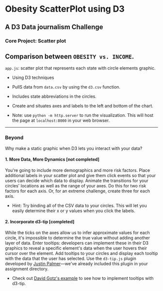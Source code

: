 # Obesity ScatterPlot using D3

## A D3 Data journalism Challenge


### Core Project: Scatter plot 

## Comparison between `OBESITY vs. INCOME`.

`app.js`: scatter plot that represents each state with circle elements graphic. 
* Using D3 techniques 

* PullS data from `data.csv` by using the `d3.csv` function. 

* Includes state abbreviations in the circles.

* Create and situates axes and labels to the left and bottom of the chart.

* Note: use `python -m http.server` to run the visualization. This will host the page at `localhost:8000` in your web browser.

- - -

### Beyond

Why make a static graphic when D3 lets you interact with your data?


#### 1. More Data, More Dynamics [not completed]

You're going to include more demographics and more risk factors. Place additional labels in your scatter plot and give them click events so that your users can decide which data to display. Animate the transitions for your circles' locations as well as the range of your axes. Do this for two risk factors for each axis. Or, for an extreme challenge, create three for each axis.

* Hint: Try binding all of the CSV data to your circles. This will let you easily determine their x or y values when you click the labels.

#### 2. Incorporate d3-tip [completed]

While the ticks on the axes allow us to infer approximate values for each circle, it's impossible to determine the true value without adding another layer of data. Enter tooltips: developers can implement these in their D3 graphics to reveal a specific element's data when the user hovers their cursor over the element. Add tooltips to your circles and display each tooltip with the data that the user has selected. Use the `d3-tip.js` plugin developed by [Justin Palmer](https://github.com/Caged)—we've already included this plugin in your assignment directory.


* Check out [David Gotz's example](https://bl.ocks.org/davegotz/bd54b56723c154d25eedde6504d30ad7) to see how to implement tooltips with d3-tip.
